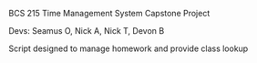 BCS 215 Time Management System Capstone Project

Devs: Seamus O, Nick A, Nick T, Devon B

Script designed to manage homework and provide class lookup
